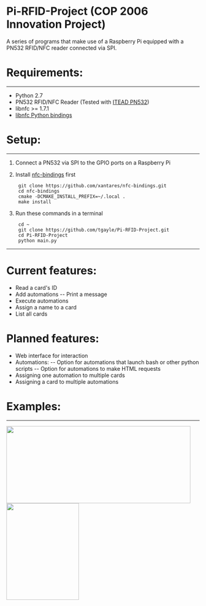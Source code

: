 # Pi-RFID-Project (COP 2006 Innovation Project)

A series of programs that make use of a Raspberry Pi equipped with a PN532 RFID/NFC reader connected via SPI. 

# Requirements:
---------------
- Python 2.7 
- PN532 RFID/NFC Reader (Tested with [ITEAD PN532](https://www.itead.cc/itead-pn532-nfc-module.html))
- libnfc >= 1.7.1
- [libnfc Python bindings](https://github.com/xantares/nfc-bindings)

# Setup:
--------
1. Connect a PN532 via SPI to the GPIO ports on a Raspberry Pi

2. Install [nfc-bindings](https://github.com/xantares/nfc-bindings) first

        git clone https://github.com/xantares/nfc-bindings.git
        cd nfc-bindings
        cmake -DCMAKE_INSTALL_PREFIX=~/.local .
        make install

3. Run these commands in a terminal

        cd ~
        git clone https://github.com/tgayle/Pi-RFID-Project.git
        cd Pi-RFID-Project
        python main.py
    
---
# Current features:

- Read a card's ID
- Add automations
-- Print a message
- Execute automations
- Assign a name to a card
- List all cards

# Planned features:

- Web interface for interaction
- Automations:
-- Option for automations that launch bash or other python scripts
-- Option for automations to make HTML requests
- Assigning one automation to multiple cards
- Assigning a card to multiple automations

# Examples:
---
<img src="https://i.imgur.com/3iCZVMq.png" height="201" width=480>

<img src="https://i.imgur.com/vsduqJ3.jpg" height="252" width=189>


